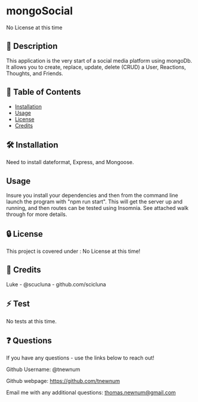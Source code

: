 # mongoSocial

No License at this time

## 📘 Description

This application is the very start of a social media platform using mongoDb. It allows you to create, replace, update, delete (CRUD) a User, Reactions, Thoughts, and Friends.

## 📑 Table of Contents 

- [Installation](#installation)
- [Usage](#usage)
- [License](#license)
- [Credits](#credits)

## 🛠️ Installation 

Need to install dateformat, Express, and Mongoose.

## Usage

Insure you install your dependencies and then from the command line launch the program with "npm run start". This will get the server up and running, and then routes can be tested using Insomnia. See attached walk through for more details.

## 🔒 License

This project is covered under : No License at this time!

## 🤝 Credits

Luke - @scucluna - github.com/scicluna

## ⚡ Test

No tests at this time. 

## ❓ Questions

If you have any questions - use the links below to reach out!

Github Username: @tnewnum

Github webpage: https://github.com/tnewnum

Email me with any additional questions: thomas.newnum@gmail.com